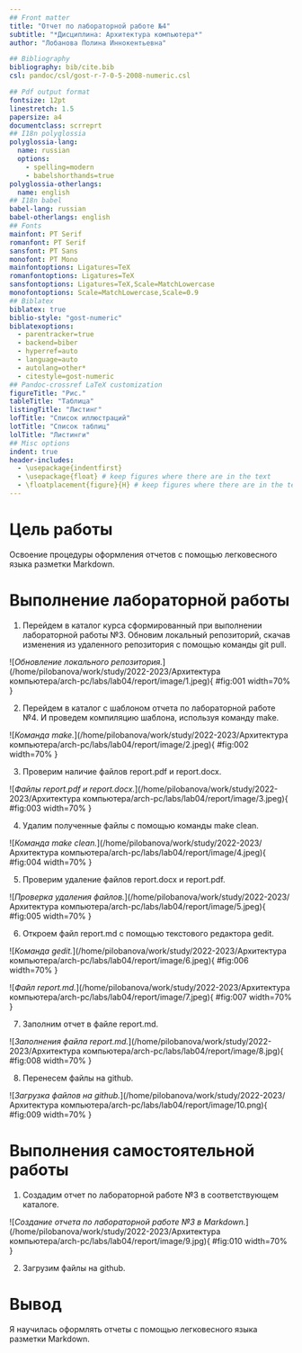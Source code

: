 ```yaml
---
## Front matter
title: "Отчет по лабораторной работе №4"
subtitle: "*Дисциплина: Архитектура компьютера*"
author: "Лобанова Полина Иннокентьевна"

## Bibliography
bibliography: bib/cite.bib
csl: pandoc/csl/gost-r-7-0-5-2008-numeric.csl

## Pdf output format
fontsize: 12pt
linestretch: 1.5
papersize: a4
documentclass: scrreprt
## I18n polyglossia
polyglossia-lang:
  name: russian
  options:
	- spelling=modern
	- babelshorthands=true
polyglossia-otherlangs:
  name: english
## I18n babel
babel-lang: russian
babel-otherlangs: english
## Fonts
mainfont: PT Serif
romanfont: PT Serif
sansfont: PT Sans
monofont: PT Mono
mainfontoptions: Ligatures=TeX
romanfontoptions: Ligatures=TeX
sansfontoptions: Ligatures=TeX,Scale=MatchLowercase
monofontoptions: Scale=MatchLowercase,Scale=0.9
## Biblatex
biblatex: true
biblio-style: "gost-numeric"
biblatexoptions:
  - parentracker=true
  - backend=biber
  - hyperref=auto
  - language=auto
  - autolang=other*
  - citestyle=gost-numeric
## Pandoc-crossref LaTeX customization
figureTitle: "Рис."
tableTitle: "Таблица"
listingTitle: "Листинг"
lofTitle: "Список иллюстраций"
lotTitle: "Список таблиц"
lolTitle: "Листинги"
## Misc options
indent: true
header-includes:
  - \usepackage{indentfirst}
  - \usepackage{float} # keep figures where there are in the text
  - \floatplacement{figure}{H} # keep figures where there are in the text
---
```


# Цель работы

Освоение процедуры оформления отчетов с помощью легковесного языка разметки Markdown.

# Выполнение лабораторной работы

1. Перейдем в каталог курса сформированный при выполнении лабораторной работы №3. Обновим локальный репозиторий, скачав изменения из удаленного репозитория с помощью команды git pull. 

![*Обновление локального репозитория.*](/home/pilobanova/work/study/2022-2023/Архитектура компьютера/arch-pc/labs/lab04/report/image/1.jpeg){ #fig:001 width=70% }

2. Перейдем в каталог с шаблоном отчета по лабораторной работе №4. И проведем компиляцию шаблона, используя команду make.

![*Команда make.*](/home/pilobanova/work/study/2022-2023/Архитектура компьютера/arch-pc/labs/lab04/report/image/2.jpeg){ #fig:002 width=70% }

3. Проверим наличие файлов report.pdf и report.docx.

![*Файлы report.pdf и report.docx.*](/home/pilobanova/work/study/2022-2023/Архитектура компьютера/arch-pc/labs/lab04/report/image/3.jpeg){ #fig:003 width=70% }

4. Удалим полученные файлы с помощью команды make clean.

![*Команда make clean.*](/home/pilobanova/work/study/2022-2023/Архитектура компьютера/arch-pc/labs/lab04/report/image/4.jpeg){ #fig:004 width=70% }

5. Проверим удаление файлов report.docx и report.pdf.

![*Проверка удаления файлов.*](/home/pilobanova/work/study/2022-2023/Архитектура компьютера/arch-pc/labs/lab04/report/image/5.jpeg){ #fig:005 width=70% }

6. Откроем файл report.md с помощью текстового редактора gedit.

![*Команда gedit.*](/home/pilobanova/work/study/2022-2023/Архитектура компьютера/arch-pc/labs/lab04/report/image/6.jpeg){ #fig:006 width=70% }

![*Файл report.md.*](/home/pilobanova/work/study/2022-2023/Архитектура компьютера/arch-pc/labs/lab04/report/image/7.jpeg){ #fig:007 width=70% }

7. Заполним отчет в файле report.md.

![*Заполнения файла report.md.*](/home/pilobanova/work/study/2022-2023/Архитектура компьютера/arch-pc/labs/lab04/report/image/8.jpg){ #fig:008 width=70% }

8. Перенесем файлы на github.

![*Загрузка файлов на github.*](/home/pilobanova/work/study/2022-2023/Архитектура компьютера/arch-pc/labs/lab04/report/image/10.png){ #fig:009 width=70% }

# Выполнения самостоятельной работы

1. Создадим отчет по лабораторной работе №3 в соответствующем каталоге.

![*Создание отчета по лабораторной работе №3 в Markdown.*](/home/pilobanova/work/study/2022-2023/Архитектура компьютера/arch-pc/labs/lab04/report/image/9.jpg){ #fig:010 width=70% }

2. Загрузим файлы на github.



# Вывод

Я научилась оформлять отчеты с помощью легковесного языка разметки Markdown.

